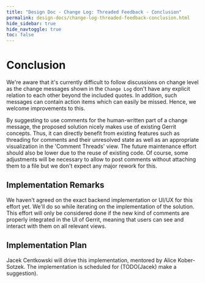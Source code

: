 ```yaml
---
title: "Design Doc - Change Log: Threaded Feedback - Conclusion"
permalink: design-docs/change-log-threaded-feedback-conclusion.html
hide_sidebar: true
hide_navtoggle: true
toc: false
---
```


# Conclusion

We're aware that it's currently difficult to follow discussions on change level
as the change messages shown in the `Change Log` don't have any explicit
relation to each other beyond the included quotes. In addition, such messages
can contain action items which can easily be missed. Hence, we welcome
improvements to this.

By suggesting to use comments for the human-written part of a change message,
the proposed solution nicely makes use of existing Gerrit concepts. Thus, it
can directly benefit from existing features such as threading for comments and
their unresolved state as well as an appropriate visualization in the
'Comment Threads' view. The future maintenance effort should also be lower due
to the reuse of existing code. Of course, some adjustments will be necessary
to allow to post comments without attaching them to a file but we don't expect
any major rework for this.

## <a id="implementation-remarks"> Implementation Remarks

We haven't agreed on the exact backend implementation or UI/UX for this effort
yet. We'll do so while iterating on the implementation of the solution. This
effort will only be considered done if the new kind of comments are properly
integrated in the UI of Gerrit, meaning that users can see and interact with
them on all relevant views.

## <a id="implementation-plan"> Implementation Plan

Jacek Centkowski will drive this implementation, mentored by Alice Kober-Sotzek.
The implementation is scheduled for (TODO(Jacek) make a suggestion).

